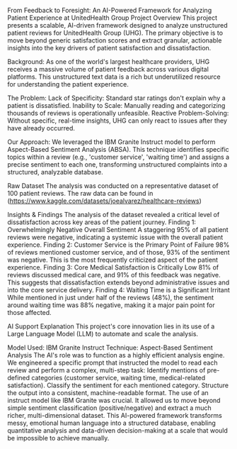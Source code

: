 From Feedback to Foresight: An AI-Powered Framework for Analyzing Patient Experience at UnitedHealth Group
Project Overview
This project presents a scalable, AI-driven framework designed to analyze unstructured patient reviews for UnitedHealth Group (UHG). The primary objective is to move beyond generic satisfaction scores and extract granular, actionable insights into the key drivers of patient satisfaction and dissatisfaction.

Background: As one of the world's largest healthcare providers, UHG receives a massive volume of patient feedback across various digital platforms. This unstructured text data is a rich but underutilized resource for understanding the patient experience.

The Problem:
Lack of Specificity: Standard star ratings don't explain why a patient is dissatisfied.
Inability to Scale: Manually reading and categorizing thousands of reviews is operationally unfeasible.
Reactive Problem-Solving: Without specific, real-time insights, UHG can only react to issues after they have already occurred.

Our Approach:
We leveraged the IBM Granite Instruct model to perform Aspect-Based Sentiment Analysis (ABSA). This technique identifies specific topics within a review (e.g., 'customer service', 'waiting time') and assigns a precise sentiment to each one, transforming unstructured complaints into a structured, analyzable database.

Raw Dataset
The analysis was conducted on a representative dataset of 100 patient reviews. The raw data can be found in (https://www.kaggle.com/datasets/joealvarez/healthcare-reviews)

Insights & Findings
The analysis of the dataset revealed a critical level of dissatisfaction across key areas of the patient journey.
Finding 1: Overwhelmingly Negative Overall Sentiment
A staggering 95% of all patient reviews were negative, indicating a systemic issue with the overall patient experience.
Finding 2: Customer Service is the Primary Point of Failure
98% of reviews mentioned customer service, and of those, 93% of the sentiment was negative. This is the most frequently criticized aspect of the patient experience.
Finding 3: Core Medical Satisfaction is Critically Low
81% of reviews discussed medical care, and 91% of this feedback was negative. This suggests that dissatisfaction extends beyond administrative issues and into the core service delivery.
Finding 4: Waiting Time is a Significant Irritant
While mentioned in just under half of the reviews (48%), the sentiment around waiting time was 88% negative, making it a major pain point for those affected.

AI Support Explanation
This project's core innovation lies in its use of a Large Language Model (LLM) to automate and scale the analysis.

Model Used: IBM Granite Instruct
Technique: Aspect-Based Sentiment Analysis
The AI's role was to function as a highly efficient analysis engine. We engineered a specific prompt that instructed the model to read each review and perform a complex, multi-step task:
Identify mentions of pre-defined categories (customer service, waiting time, medical-related satisfaction).
Classify the sentiment for each mentioned category.
Structure the output into a consistent, machine-readable format.
The use of an instruct model like IBM Granite was crucial. It allowed us to move beyond simple sentiment classification (positive/negative) and extract a much richer, multi-dimensional dataset. This AI-powered framework transforms messy, emotional human language into a structured database, enabling quantitative analysis and data-driven decision-making at a scale that would be impossible to achieve manually.
